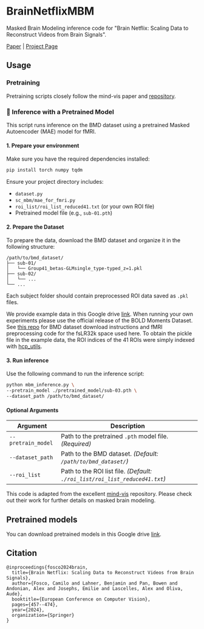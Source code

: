 # BrainNetflixMBM
Masked Brain Modeling inference code for "Brain Netflix: Scaling Data to Reconstruct Videos from Brain Signals". 

[Paper](https://www.ecva.net/papers/eccv_2024/papers_ECCV/papers/03816.pdf) | [Project Page](https://blahner.github.io/BrainNetflixECCV/)

## Usage

### Pretraining

Pretraining scripts closely follow the mind-vis paper and [repository](https://github.com/zjc062/mind-vis). 

### 🔧 Inference with a Pretrained Model

This script runs inference on the BMD dataset using a pretrained Masked Autoencoder (MAE) model for fMRI.

#### 1. Prepare your environment

Make sure you have the required dependencies installed:

```bash
pip install torch numpy tqdm
```

Ensure your project directory includes:

- `dataset.py`
- `sc_mbm/mae_for_fmri.py`
- `roi_list/roi_list_reduced41.txt` (or your own ROI file)
- Pretrained model file (e.g., `sub-01.pth`)

#### 2. Prepare the Dataset

To prepare the data, download the BMD dataset and organize it in the following structure:
  ```
  /path/to/bmd_dataset/
  ├── sub-01/
  │   └── Group41_betas-GLMsingle_type-typed_z=1.pkl
  ├── sub-02/
  │   └── ...
  └── ...
  ```
  Each subject folder should contain preprocessed ROI data saved as `.pkl` files.

We provide example data in this Google drive [link](https://drive.google.com/drive/folders/1RvC2Niulrtg2PzP-xsq2otNgJuVG0JDr?usp=drive_link). When running your own experiments please use the 
official release of the BOLD Moments Dataset. See [this repo](https://github.com/blahner/BOLDMomentsDataset) for BMD dataset download instructions and 
fMRI preprocessing code for the fsLR32k space used here. To obtain the pickle file in the example data, the ROI indices of the 41 ROIs were simply indexed with [hcp_utils](https://rmldj.github.io/hcp-utils/).

#### 3. Run inference

Use the following command to run the inference script:

```bash
python mbm_inference.py \
--pretrain_model ./pretrained_model/sub-03.pth \
--dataset_path /path/to/bmd_dataset/
```

#### Optional Arguments

| Argument           | Description                                                                 |
|--------------------|-----------------------------------------------------------------------------|
| `--pretrain_model` | Path to the pretrained `.pth` model file. *(Required)*                     |
| `--dataset_path`   | Path to the BMD dataset. *(Default: `/path/to/bmd_dataset/`)*                    |
| `--roi_list`       | Path to the ROI list file. *(Default: `./roi_list/roi_list_reduced41.txt`)* |

This code is adapted from the excellent [mind-vis](https://github.com/zjc062/mind-vis) repository. Please check out their work for further details on masked brain modeling.

## Pretrained models
You can download pretrained models in this Google drive [link](https://drive.google.com/drive/folders/1yt7JqVm5tv13JEx--FRfFMPYV9ENF8Y3?usp=sharing).

## Citation
```
@inproceedings{fosco2024brain,
  title={Brain Netflix: Scaling Data to Reconstruct Videos from Brain Signals},
  author={Fosco, Camilo and Lahner, Benjamin and Pan, Bowen and Andonian, Alex and Josephs, Emilie and Lascelles, Alex and Oliva, Aude},
  booktitle={European Conference on Computer Vision},
  pages={457--474},
  year={2024},
  organization={Springer}
}
```